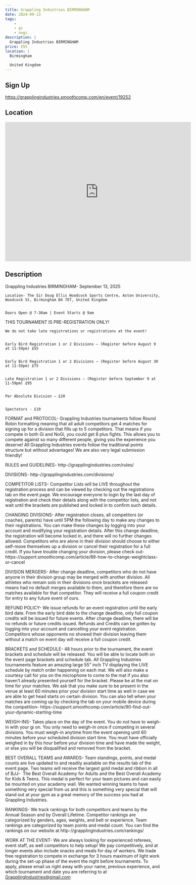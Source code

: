```yaml
---
title: Grappling Industries BIRMINGHAM
date: 2024-09-13
tags:
    - 
    - gi 
    - nogi 
description: |
  Grappling Industries BIRMINGHAM
price: £55
location: |
  Birmingham
                                        
  United Kingdom
---
```

## Sign Up
https://grapplingindustries.smoothcomp.com/en/event/19252

## Location
<iframe src="https://www.google.com/maps/embed?pb=!1m18!1m12!1m3!1d12345.6789!2d-1.8882478!3d52.4867138!2m3!1f0!2f0!3f0!3m2!1i1024!2i768!4f13.1!3m3!1m2!1s0x0%3A0x0!2z52.4867138!5e0!3m2!1sen!2sus!4v1234567890" width="600" height="450" style="border:0;" allowfullscreen="" loading="lazy"></iframe>

## Description
Grappling Industries BIRMINGHAM- September 13, 2025
  

    Location- The Sir Doug Ellis Woodcock Sports Centre, Aston University, Woodcock St, Birmingham B4 7ET, United Kingdom
  

    Doors Open @ 7-30am | Event Starts @ 9am
  

THIS TOURNAMENT IS PRE-REGISTRATION ONLY!


    We do not take late registrations or registrations at the event!
  

    Early Bird Registration 1 or 2 Divisions – (Register before August 9 at 11-59pm) £55
  

    Early Bird Registration 1 or 2 Divisions – (Register before August 30 at 11-59pm) £75
  

    Late Registration 1 or 2 Divisions – (Register before September 9 at 11-59pm) £95
  

    Per Absolute Division – £20
  

    Spectators - £10
  

FORMAT and PROTOCOL- Grappling Industries tournaments follow Round Robin formatting meaning that all adult competitors get 4 matches for signing up for a division that fills up to 5 competitors. That means if you compete in both Gi and NoGi, you could get 8 plus fights. This allows you to compete against so many different people, giving you the experience you deserve! All Grappling Industries events follow the traditional points structure but without advantages! We are also very legal submission friendly!
  

RULES and GUIDELINES-  http-//grapplingindustries.com/rules/


DIVISIONS- http-//grapplingindustries.com/divisions/


COMPETITOR LISTS- Competitor Lists will be LIVE throughout the registration process and can be viewed by checking out the registrations tab on the event page. We encourage everyone to login by the last day of registration and check their details along with the competitor lists, and not wait until the brackets are published and locked in to confirm such details.
  

CHANGING DIVISIONS- After registration closes, all competitors (or coaches, parents) have until 5PM the following day to make any changes to their registrations. You can make these changes by logging into your account and modifying your registration details. After this change deadline, the registration will become locked in, and there will no further changes allowed. Competitors who are alone in their division should choose to either self-move themselves up a division or cancel their registration for a full credit. If you have trouble changing your division, please check out- https-//support.smoothcomp.com/article/89-how-to-change-weightclass-or-cancel


DIVISION MERGERS- After change deadline, competitors who do not have anyone in their division group may be merged with another division. All athletes who remain solo in their divisions once brackets are released means had no default merges available to them, and therefore there are no matches available for that competitor. They will receive a full coupon credit for entry to any future event of ours.
  

REFUND POLICY- We issue refunds for an event registration until the early bird date. From the early bird date to the change deadline, only full coupon credits will be issued for future events. After change deadline, there will be no refunds or future credits issued. Refunds and Credits can be gotten by logging into your account and cancelling your event registration. Competitors whose opponents no showed their division leaving them without a match on event day will receive a full coupon credit.
  

BRACKETS and SCHEDULE- 48 hours prior to the tournament, the event brackets and schedule will be released. You will be able to locate both on the event page brackets and schedule tab. All Grappling Industries tournaments feature an amazing large 55” inch TV displaying the LIVE schedule by match order happening on each mat. We will also make a courtesy call for you on the microphone to come to the mat if you also haven’t already presented yourself for the bracket. Please be at the mat on time for your matches. We ask that you make sure to be present in the venue at least 60 minutes prior your division start time as well in case we are able to get head starts on certain division. You can also tell when your matches are coming up by checking the tab on your mobile device during the competition- https-//support.smoothcomp.com/article/90-find-out-your-dynamic-starting-time


WEIGH-INS- Takes place on the day of the event. You do not have to weigh-in with your gi on. You only need to weigh-in once if competing in several divisions. You must weigh-in anytime from the event opening until 60 minutes before your scheduled division start time. You must have officially weighed in by this hour before your division time and have made the weight, or else you will be disqualified and removed from the bracket.
  

BEST OVERALL TEAMS and AWARDS- Team standings, points, and
medal counts are live updated to and readily available on the results tab of
the event page. Two teams will receive the largest gold medal and ribbon in all
of BJJ-  The Best Overall Academy for
Adults and the Best Overall Academy for Kids & Teens. This medal is perfect
for your team pictures and can easily be mounted on your academy wall. We
wanted winning teams to have something very special from us and this is
something very special that will stand out at your gym as a great memory of the
success you had at Grappling Industries.
  

RANKINGS- We track rankings for both competitors and teams by the Annual Season and by Overall Lifetime. Competitor rankings are categorized by genders, ages, weights, and belt or experience. Team rankings are categorized by team points and medal count. You can find the rankings on our website at http-//grapplingindustries.com/rankings/


WORK AT THE EVENT- We are always looking for experienced referees, event staff, as well competitors to help setup! We pay competitively, and at longer events also include snacks and meals for day of workers. We trade free registration to compete in exchange for 3 hours maximum of light work during the set-up phase of the event the night before tournaments. To apply, please email us right away with your name, previous experience, and which tournament and date you are referring to at GrapplingIndustries@gmail.com